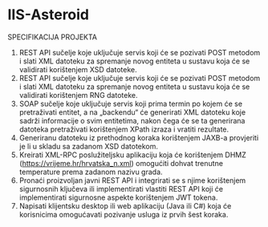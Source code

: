 # IIS-Asteroid 
SPECIFIKACIJA PROJEKTA 

1. REST API sučelje koje uključuje servis koji će se pozivati POST metodom i slati XML datoteku za spremanje novog entiteta u sustavu 
   koja će se validirati korištenjem XSD datoteke. 
2. REST API sučelje koje uključuje servis koji će se pozivati POST metodom i slati XML datoteku za spremanje novog entiteta u sustavu 
   koja će se validirati korištenjem RNG datoteke.
3. SOAP sučelje koje uključuje servis koji prima termin po kojem će se pretraživati entitet, a na „backendu“ će generirati XML datoteku 
   koje sadrži informacije o svim entitetima, nakon čega će se ta generirana datoteka pretraživati korištenjem XPath izraza i vratiti rezultate. 
4. Generiranu datoteku iz prethodnog koraka korištenjem JAXB-a provjeriti je li u skladu sa zadanom XSD datotekom.
5. Kreirati XML-RPC poslužiteljsku aplikaciju koja će korištenjem DHMZ (https://vrijeme.hr/hrvatska_n.xml) omogućiti dohvat trenutne temperature 
   prema zadanom nazivu grada. 
6. Pronaći proizvoljan javni REST API i integrirati se s njime korištenjem sigurnosnih ključeva ili implementirati vlastiti REST API koji će 
   implementirati sigurnosne aspekte korištenjem JWT tokena.
7. Napisati klijentsku desktop ili web aplikaciju (Java ili C#) koja će korisnicima omogućavati pozivanje usluga iz prvih šest koraka. 
